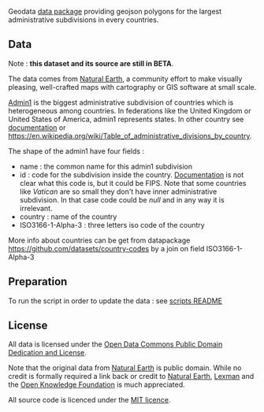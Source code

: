 Geodata [data package][datapackage] providing geojson polygons for the largest administrative subdivisions in every countries.


## Data
Note : **this dataset and its source are still in BETA**.

The data comes from [Natural Earth][naturalearth], a community effort to make visually pleasing, well-crafted maps with cartography or GIS software at small scale.

[Admin1][doc] is the biggest administrative subdivision of countries which is heterogeneous among countries. In federations like the United Kingdom or United States 
of America, admin1 represents states. In other country see [documentation][doc] or https://en.wikipedia.org/wiki/Table_of_administrative_divisions_by_country.

The shape of the admin1 have four fields : 
* name : the common name for this admin1 subdivision
* id : code for the subdivision inside the country. [Documentation][doc] is not clear what this code is, but it could be FIPS. Note that some countries like *Vatican* are so small they don't have inner administrative subdivision. In that case code could be *null* and in any way it is irrelevant.
* country : name of the country
* ISO3166-1-Alpha-3 : three letters iso code of the country

More info about countries can be get from datapackage https://github.com/datasets/country-codes by a join on field ISO3166-1-Alpha-3

[naturalearth]: http://www.naturalearthdata.com/
[datapackage]: http://dataprotocols.org/data-packages/
[doc]: http://www.naturalearthdata.com/downloads/10m-cultural-vectors/10m-admin-1-states-provinces/

## Preparation

To run the script in order to update the data : see [scripts README](scripts/README.md)

## License

All data is licensed under the [Open Data Commons Public Domain Dedication and License][pddl]. 

Note that the original data from [Natural Earth][naturalearth] is public domain. While no credit is 
formally required a link back or credit to [Natural Earth][naturalearth], [Lexman][lexman] and the [Open Knowledge Foundation][okfn] is much appreciated.

All source code is licenced under the [MIT licence][mit].

[mit]: https://opensource.org/licenses/MIT
[naturalearth]: http://www.naturalearthdata.com/
[pddl]: http://opendatacommons.org/licenses/pddl/1.0/
[lexman]: http://github.com/lexman
[okfn]: http://okfn.org/





